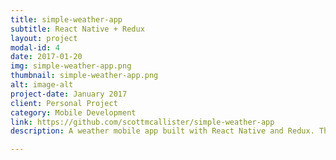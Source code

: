 ```yaml
---
title: simple-weather-app
subtitle: React Native + Redux
layout: project
modal-id: 4
date: 2017-01-20
img: simple-weather-app.png
thumbnail: simple-weather-app.png
alt: image-alt
project-date: January 2017
client: Personal Project
category: Mobile Development
link: https://github.com/scottmcallister/simple-weather-app
description: A weather mobile app built with React Native and Redux. The app uses an API from "http://openweathermap.org/" to read weather data for different cities.

---
```

